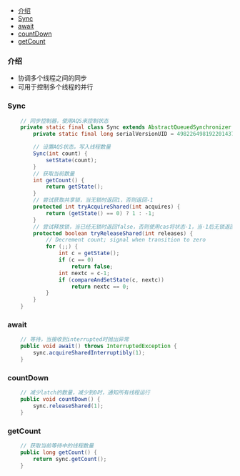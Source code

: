 - [介绍](#%E4%BB%8B%E7%BB%8D)
- [Sync](#sync)
- [await](#await)
- [countDown](#countdown)
- [getCount](#getcount)
### 介绍
- 协调多个线程之间的同步
- 可用于控制多个线程的并行

### Sync
```java
    // 同步控制器，使用AQS来控制状态
    private static final class Sync extends AbstractQueuedSynchronizer {
        private static final long serialVersionUID = 4982264981922014374L;

        // 设置AQS状态，写入线程数量
        Sync(int count) {
            setState(count);
        }
        // 获取当前数量
        int getCount() {
            return getState();
        }
        // 尝试获取共享锁，当无锁时返回1，否则返回-1
        protected int tryAcquireShared(int acquires) {
            return (getState() == 0) ? 1 : -1;
        }
        // 尝试释放锁，当已经无锁时返回false，否则使用cas将状态-1，当-1后无锁返回true
        protected boolean tryReleaseShared(int releases) {
            // Decrement count; signal when transition to zero
            for (;;) {
                int c = getState();
                if (c == 0)
                    return false;
                int nextc = c-1;
                if (compareAndSetState(c, nextc))
                    return nextc == 0;
            }
        }
    }
```

### await
```java
    // 等待，当接收到interrupted时抛出异常
    public void await() throws InterruptedException {
        sync.acquireSharedInterruptibly(1);
    }
```

### countDown
```java
    // 减少latch的数量，减少到0时，通知所有线程运行
    public void countDown() {
        sync.releaseShared(1);
    }
```

### getCount
```java
    // 获取当前等待中的线程数量
    public long getCount() {
        return sync.getCount();
    }
```
